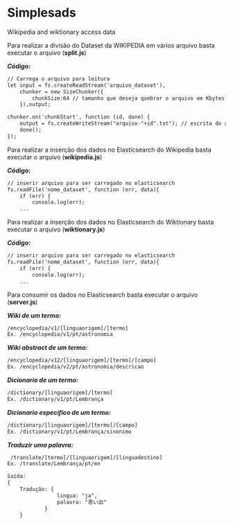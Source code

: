 # Simplesads
Wikipedia and wiktionary access data

Para realizar a divisão do Dataset da WIKIPEDIA em vários arquivo basta executar o arquivo (<b>split.js</b>)

***Código:***
```html
// Carrega o arquivo para leitura
let input = fs.createReadStream('arquivo_dataset'),
    chunker = new SizeChunker({
        chunkSize:64 // tamanho que deseja quebrar o arquivo em Kbytes
    }),output;

chunker.on('chunkStart', function (id, done) {
    output = fs.createWriteStream("arquivo-"+id".txt"); // escrita do arquivo
    done();
});

```


Para realizar a inserção dos dados no Elasticsearch do Wikipedia basta executar o arquivo (<b>wikipedia.js</b>)

***Código:***
```html
// inserir arquivo para ser carregado no elasticsearch
fs.readFile('nome_dataset', function (err, data){
	if (err) {
		console.log(err);
	...

```


Para realizar a inserção dos dados no Elasticsearch do Wiktionary basta executar o arquivo (<b>wiktionary.js</b>)

***Código:***
```html
// inserir arquivo para ser carregado no elasticsearch
fs.readFile('nome_dataset', function (err, data){
	if (err) {
		console.log(err);
	...

```
Para consumir os dados no Elasticsearch basta executar o arquivo (<b>server.js</b>)

***Wiki de um termo:***
```html
/encyclopedia/v1/[linguaorigem]/[termo]
Ex. /encyclopedia/v1/pt/astronomia

```
***Wiki abstract de um termo:***
```html
/encyclopedia/v12/[linguaorigem]/[termo]/[campo]
Ex. /encyclopedia/v2/pt/astronomia/descricao

```
***Dicionario de um termo:***
```html
/dictionary/[linguaorigem]/[termo]
Ex. /dictionary/v1/pt/Lembrança

```
***Dicionario específico de um termo:***
```html
/dictionary/[linguaorigem]/[termo]/[campo]
Ex. /dictionary/v1/pt/Lembrança/sinonimo

```
***Traduzir uma palavra:***
```html
 /translate/[termo]/[linguaorigem]/[linguadestino]
Ex. /translate/Lembrança/pt/en

Saída:
{
	Tradução: {
				lingua: "ja",
				palavra: "思い出"
			}
	}

```
